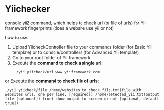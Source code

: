 # Yiichecker
console yii2 command, which helps to check url (or file of urls) for Yii framework fingerprints (does a website use yii or not)

how to use:
1. Upload YiicheckController file to your commands folder (for Basic Yii template) or to console/controllers (for Advanced Yii template)
2. Go to your root folder of Yii framework
3. Execute the **command to check a single url**:
```
    ./yii yiicheck/url www.yiiframework.com
```
or Execute the **command to check file of urls**:
```
./yii yiicheck/file /home/websites_to_check_file.txt(file with websites urls, one per line, [required]) /home/detected_yii.txt(output file [optional]) true( show output to screen or not [optional, default true])
```

